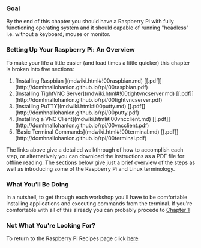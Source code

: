 ### Goal

By the end of this chapter you should have a Raspberry Pi with fully functioning operating system and it should capable of running "headless" i.e. without a keyboard, mouse or monitor.

### Setting Up Your Raspberry Pi: An Overview

To make your life a little easier (and load times a little quicker) this chapter is broken into five sections: 
<ol>
<li> [Installing Raspbian ](mdwiki.html#!00raspbian.md) 
    [[.pdf]](http://domhnallohanlon.github.io/rpi/00raspbian.pdf)
</li>
<li>[Installing TightVNC Server](mdwiki.html#!00tightvncserver.md)
    [[.pdf]](http://domhnallohanlon.github.io/rpi/00tightvncserver.pdf)
</li>
<li>[Installing PuTTY](mdwiki.html#!00putty.md)
    [[.pdf]](http://domhnallohanlon.github.io/rpi/00putty.pdf)
</li>
<li> [Installing a VNC Client](mdwiki.html#!00vncclient.md)
    [[.pdf]](http://domhnallohanlon.github.io/rpi/00vncclient.pdf)
</li>
<li> [Basic Terminal Commands](mdwiki.html#!00terminal.md)
    [[.pdf]](http://domhnallohanlon.github.io/rpi/00terminal.pdf)
    </li>
</ol>

The links above give a detailed walkthrough of how to accomplish each step, or alternatively you can download the instructions as a PDF file for offline reading. The sections below give just a brief overview of the steps as well as introducing some of the Raspberry Pi and Linux terminology.
    
### What You'll Be Doing

In a nutshell, to get through each workshop you'll have to be comfortable installing applications and executing commands from the terminal. If you're comfortable with all of this already you can probably procede to [Chapter 1](http://domhnallohanlon.github.io/rpi/01overview.html)

### Not What You're Looking For?

To return to the Raspberry Pi Recipes page click [here](http://domhnallohanlon.github.io/rpi)
